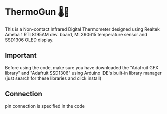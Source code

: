 # ThermoGun 🌡🔫

This is a Non-contact Infrared Digital Thermometer designed using Realtek Ameba 1 RTL8195AM dev. board, MLX90615 temperature sensor and
SSD1306 OLED display.

## Important

Before using the code, make sure you have downloaded the  "Adafruit GFX library" and "Adafruit SSD1306" using Arduino IDE's
built-in library manager (just search for these libraries and click install)

## Connection
pin connection is specified in the code

